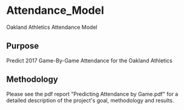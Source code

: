 # Attendance_Model
Oakland Athletics Attendance Model

## Purpose
Predict 2017 Game-By-Game Attendance for the Oakland Athletics

## Methodology
Please see the pdf report "Predicting Attendance by Game.pdf" for a detailed description of the project's goal, methodology and results.

